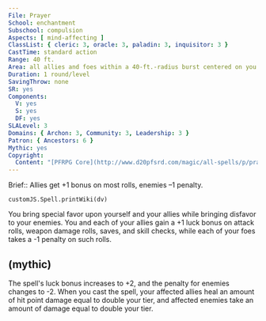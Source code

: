 ```yaml
---
File: Prayer
School: enchantment
Subschool: compulsion
Aspects: [ mind-affecting ]
ClassList: { cleric: 3, oracle: 3, paladin: 3, inquisitor: 3 }
CastTime: standard action
Range: 40 ft.
Area: all allies and foes within a 40-ft.-radius burst centered on you
Duration: 1 round/level
SavingThrow: none
SR: yes
Components:
  V: yes
  S: yes
  DF: yes
SLALevel: 3
Domains: { Archon: 3, Community: 3, Leadership: 3 }
Patron: { Ancestors: 6 }
Mythic: yes
Copyright:
  Content: "[PFRPG Core](http://www.d20pfsrd.com/magic/all-spells/p/prayer)"
---
```

Brief:: Allies get +1 bonus on most rolls, enemies –1 penalty.

```dataviewjs
customJS.Spell.printWiki(dv)
```

You bring special favor upon yourself and your allies while bringing disfavor to your enemies. You and each of your allies gain a +1 luck bonus on attack rolls, weapon damage rolls, saves, and skill checks, while each of your foes takes a -1 penalty on such rolls.


## (mythic)

The spell's luck bonus increases to +2, and the penalty for enemies changes to -2. When you cast the spell, your affected allies heal an amount of hit point damage equal to double your tier, and affected enemies take an amount of damage equal to double your tier.
